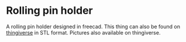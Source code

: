 # Rolling pin holder

A rolling pin holder designed in freecad.
This thing can also be found on [thingiverse](https://www.thingiverse.com/thing:5224523) in STL format.
Pictures also available on thingiverse.
